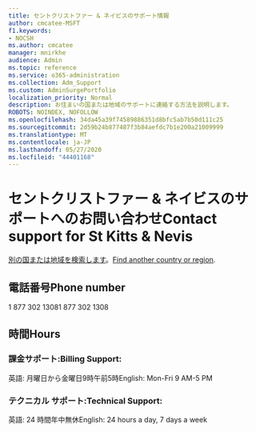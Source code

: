```yaml
---
title: セントクリストファー & ネイビスのサポート情報
author: cmcatee-MSFT
f1.keywords:
- NOCSH
ms.author: cmcatee
manager: mnirkhe
audience: Admin
ms.topic: reference
ms.service: o365-administration
ms.collection: Adm_Support
ms.custom: AdminSurgePortfolio
localization_priority: Normal
description: お住まいの国または地域のサポートに連絡する方法を説明します。
ROBOTS: NOINDEX, NOFOLLOW
ms.openlocfilehash: 34da45a39f74589886351d8bfc5ab7b50d111c25
ms.sourcegitcommit: 2d59b24b877487f3b84aefdc7b1e200a21009999
ms.translationtype: MT
ms.contentlocale: ja-JP
ms.lasthandoff: 05/27/2020
ms.locfileid: "44401168"
---
```

# <a name="contact-support-for-st-kitts--nevis"></a><span data-ttu-id="60677-103">セントクリストファー & ネイビスのサポートへのお問い合わせ</span><span class="sxs-lookup"><span data-stu-id="60677-103">Contact support for St Kitts & Nevis</span></span>

<span data-ttu-id="60677-104">[別の国または地域を検索します](../contact-support-for-business-products.md)。</span><span class="sxs-lookup"><span data-stu-id="60677-104">[Find another country or region](../contact-support-for-business-products.md).</span></span>

## <a name="phone-number"></a><span data-ttu-id="60677-105">電話番号</span><span class="sxs-lookup"><span data-stu-id="60677-105">Phone number</span></span>
<span data-ttu-id="60677-106">1 877 302 1308</span><span class="sxs-lookup"><span data-stu-id="60677-106">1 877 302 1308</span></span>

## <a name="hours"></a><span data-ttu-id="60677-107">時間</span><span class="sxs-lookup"><span data-stu-id="60677-107">Hours</span></span>
### <a name="billing-support"></a><span data-ttu-id="60677-108">課金サポート:</span><span class="sxs-lookup"><span data-stu-id="60677-108">Billing Support:</span></span>

<span data-ttu-id="60677-109">英語: 月曜日から金曜日9時午前5時</span><span class="sxs-lookup"><span data-stu-id="60677-109">English: Mon-Fri 9 AM-5 PM</span></span>

### <a name="technical-support"></a><span data-ttu-id="60677-110">テクニカル サポート:</span><span class="sxs-lookup"><span data-stu-id="60677-110">Technical Support:</span></span>

<span data-ttu-id="60677-111">英語: 24 時間年中無休</span><span class="sxs-lookup"><span data-stu-id="60677-111">English: 24 hours a day, 7 days a week</span></span>
